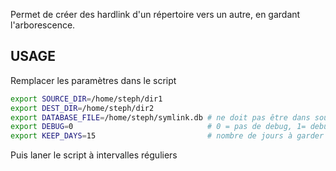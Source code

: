 Permet de créer des hardlink d'un répertoire vers un autre, en gardant l'arborescence.

## USAGE 

Remplacer les paramètres dans le script
```bash
export SOURCE_DIR=/home/steph/dir1
export DEST_DIR=/home/steph/dir2
export DATABASE_FILE=/home/steph/symlink.db # ne doit pas être dans source ou dest dir
export DEBUG=0                              # 0 = pas de debug, 1= debug
export KEEP_DAYS=15                         # nombre de jours à garder dans la db
```
Puis laner le script à intervalles réguliers